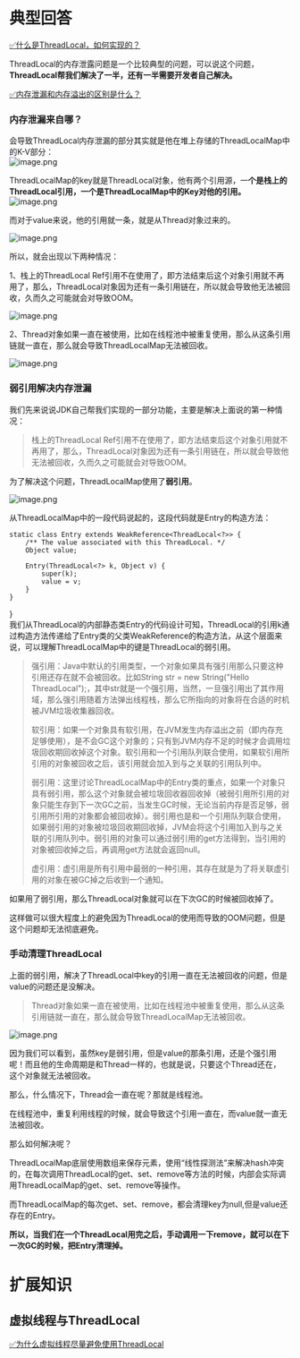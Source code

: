 # 典型回答

[✅什么是ThreadLocal，如何实现的？](https://www.yuque.com/hollis666/fo22bm/ihoye3?view=doc_embed)

ThreadLocal的内存泄露问题是一个比较典型的问题，可以说这个问题，**ThreadLocal帮我们解决了一半，还有一半需要开发者自己解决。**

[✅内存泄漏和内存溢出的区别是什么？](https://www.yuque.com/hollis666/fo22bm/ge1k2i2aumhsgvbc?view=doc_embed)

### 内存泄漏来自哪？

会导致ThreadLocal内存泄漏的部分其实就是他在堆上存储的ThreadLocalMap中的K-V部分：<br />![image.png](https://cdn.nlark.com/yuque/0/2023/png/5378072/1688455648638-c0d80f68-d297-4ac4-9f64-8e733f14627b.png#averageHue=%23ebd88c&clientId=u19db4d16-f323-4&from=paste&height=309&id=C9PP6&originHeight=618&originWidth=1523&originalType=binary&ratio=2&rotation=0&showTitle=false&size=962603&status=done&style=none&taskId=u5d062137-3a55-4018-a566-941de83a910&title=&width=761.5)

ThreadLocalMap的key就是ThreadLocal对象，他有两个引用源，一**个是栈上的ThreadLocal引用，一个是ThreadLocalMap中的Key对他的引用。**<br />![image.png](https://cdn.nlark.com/yuque/0/2023/png/5378072/1703300494076-f8280388-b9d2-4463-a6d4-b798bd835138.png#averageHue=%23f5f3f1&clientId=ua6acd3a5-5bdb-4&from=paste&height=284&id=uc7924819&originHeight=568&originWidth=1764&originalType=binary&ratio=2&rotation=0&showTitle=false&size=763304&status=done&style=none&taskId=ucf7f4aad-bee6-46e4-ab17-be3a00dfa2a&title=&width=882)

而对于value来说，他的引用就一条，就是从Thread对象过来的。

![image.png](https://cdn.nlark.com/yuque/0/2023/png/5378072/1703300549782-8c52ff01-880f-44c2-9564-7bb1919bfcc4.png#averageHue=%23f5f4f3&clientId=ua6acd3a5-5bdb-4&from=paste&height=420&id=uad5de68b&originHeight=840&originWidth=1976&originalType=binary&ratio=2&rotation=0&showTitle=false&size=1366292&status=done&style=none&taskId=u95cdb40b-1c9d-4f6e-9515-1fb6bfc259d&title=&width=988)

所以，就会出现以下两种情况：

1、栈上的ThreadLocal Ref引用不在使用了，即方法结束后这个对象引用就不再用了，那么，ThreadLocal对象因为还有一条引用链在，所以就会导致他无法被回收，久而久之可能就会对导致OOM。

![image.png](https://cdn.nlark.com/yuque/0/2023/png/5378072/1703300619609-57783a8a-7da4-4813-b310-a34d9b4d3641.png#averageHue=%23f6f3f2&clientId=ua6acd3a5-5bdb-4&from=paste&height=289&id=ua122094e&originHeight=578&originWidth=1798&originalType=binary&ratio=2&rotation=0&showTitle=false&size=787579&status=done&style=none&taskId=u1b5b6fc7-5a11-460f-89d8-701f04ea9e3&title=&width=899)

2、Thread对象如果一直在被使用，比如在线程池中被重复使用，那么从这条引用链就一直在，那么就会导致ThreadLocalMap无法被回收。

![image.png](https://cdn.nlark.com/yuque/0/2023/png/5378072/1703300655575-0cb5f021-ca9d-49b9-893d-7f4be614edd4.png#averageHue=%23f7f6f5&clientId=ua6acd3a5-5bdb-4&from=paste&height=459&id=uc67133c9&originHeight=918&originWidth=2226&originalType=binary&ratio=2&rotation=0&showTitle=false&size=1594327&status=done&style=none&taskId=u5dfea627-4a54-4043-8e33-0c6953cb064&title=&width=1113)

### 弱引用解决内存泄漏

我们先来说说JDK自己帮我们实现的一部分功能，主要是解决上面说的第一种情况：

> 栈上的ThreadLocal Ref引用不在使用了，即方法结束后这个对象引用就不再用了，那么，ThreadLocal对象因为还有一条引用链在，所以就会导致他无法被回收，久而久之可能就会对导致OOM。


为了解决这个问题，ThreadLocalMap使用了**弱引用**。

![image.png](https://cdn.nlark.com/yuque/0/2023/png/5378072/1703300791266-fd9e23ea-0cb7-434c-a389-131b7ed9cef0.png#averageHue=%23f3f0ed&clientId=ua6acd3a5-5bdb-4&from=paste&height=228&id=u227ffec6&originHeight=456&originWidth=1790&originalType=binary&ratio=2&rotation=0&showTitle=false&size=663005&status=done&style=none&taskId=u84b32029-7062-4c8b-ae3a-1822fbfcd23&title=&width=895)

从ThreadLocalMap中的一段代码说起的，这段代码就是Entry的构造方法：<br />  
```
static class Entry extends WeakReference<ThreadLocal<?>> {
    /** The value associated with this ThreadLocal. */
    Object value;

    Entry(ThreadLocal<?> k, Object v) {
        super(k);
        value = v;
    }
}
```
 }<br />我们从ThreadLocal的内部静态类Entry的代码设计可知，ThreadLocal的引用k通过构造方法传递给了Entry类的父类WeakReference的构造方法，从这个层面来说，可以理解ThreadLocalMap中的键是ThreadLocal的弱引用。

> 强引用：Java中默认的引用类型，一个对象如果具有强引用那么只要这种引用还存在就不会被回收。比如String str = new String("Hello ThreadLocal");，其中str就是一个强引用，当然，一旦强引用出了其作用域，那么强引用随着方法弹出线程栈，那么它所指向的对象将在合适的时机被JVM垃圾收集器回收。
> 
> 软引用：如果一个对象具有软引用，在JVM发生内存溢出之前（即内存充足够使用），是不会GC这个对象的；只有到JVM内存不足的时候才会调用垃圾回收期回收掉这个对象。软引用和一个引用队列联合使用，如果软引用所引用的对象被回收之后，该引用就会加入到与之关联的引用队列中。
> 
> 弱引用：这里讨论ThreadLocalMap中的Entry类的重点，如果一个对象只具有弱引用，那么这个对象就会被垃圾回收器回收掉（被弱引用所引用的对象只能生存到下一次GC之前，当发生GC时候，无论当前内存是否足够，弱引用所引用的对象都会被回收掉）。弱引用也是和一个引用队列联合使用，如果弱引用的对象被垃圾回收期回收掉，JVM会将这个引用加入到与之关联的引用队列中。弱引用的对象可以通过弱引用的get方法得到，当引用的对象被回收掉之后，再调用get方法就会返回null。
> 
> 虚引用：虚引用是所有引用中最弱的一种引用，其存在就是为了将关联虚引用的对象在被GC掉之后收到一个通知。


如果用了弱引用，那么ThreadLocal对象就可以在下次GC的时候被回收掉了。

这样做可以很大程度上的避免因为ThreadLocal的使用而导致的OOM问题，但是这个问题却无法彻底避免。

### 手动清理ThreadLocal

上面的弱引用，解决了ThreadLocal中key的引用一直在无法被回收的问题，但是value的问题还是没解决。

> Thread对象如果一直在被使用，比如在线程池中被重复使用，那么从这条引用链就一直在，那么就会导致ThreadLocalMap无法被回收。


![image.png](https://cdn.nlark.com/yuque/0/2023/png/5378072/1688455911220-b1033da7-8a0b-4f08-a083-f77f0bd2fc79.png#averageHue=%23ebd88c&clientId=u19db4d16-f323-4&from=paste&height=296&id=MYmp4&originHeight=592&originWidth=1461&originalType=binary&ratio=2&rotation=0&showTitle=false&size=908124&status=done&style=none&taskId=u64cbc04a-4023-45c4-af80-c4a29eee310&title=&width=730.5)

因为我们可以看到，虽然key是弱引用，但是value的那条引用，还是个强引用呢！而且他的生命周期是和Thread一样的，也就是说，只要这个Thread还在， 这个对象就无法被回收。

那么，什么情况下，Thread会一直在呢？那就是线程池。

在线程池中，重复利用线程的时候，就会导致这个引用一直在，而value就一直无法被回收。

那么如何解决呢？

ThreadLocalMap底层使用数组来保存元素，使用“线性探测法”来解决hash冲突的，在每次调用ThreadLocal的get、set、remove等方法的时候，内部会实际调用ThreadLocalMap的get、set、remove等操作。

而ThreadLocalMap的每次get、set、remove，都会清理key为null,但是value还存在的Entry。

**所以，当我们在一个ThreadLocal用完之后，手动调用一下remove，就可以在下一次GC的时候，把Entry清理掉。**

# 扩展知识

## 虚拟线程与ThreadLocal

[✅为什么虚拟线程尽量避免使用ThreadLocal](https://www.yuque.com/hollis666/fo22bm/ehzum6hzexcsgxhn?view=doc_embed)
